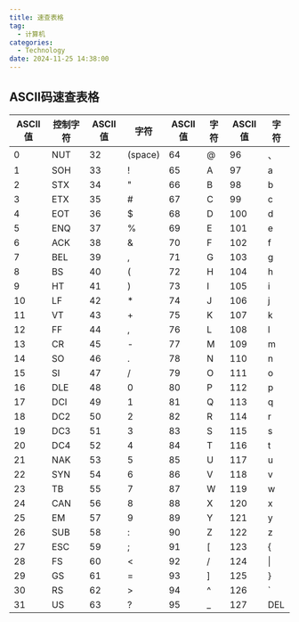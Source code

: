 ```yaml
---
title: 速查表格
tag:
  - 计算机
categories:
  - Technology
date: 2024-11-25 14:38:00
---
```

## ASCII码速查表格
|ASCII值|	控制字符|	ASCII值|	字符|	ASCII值|	字符|	ASCII值|	字符|
|-|-|-|-|-|-|-|-|
|0|	NUT|	32|	(space)	|64|	@|	96|	、|
|1|	SOH	|33|	!|	65	|A	|97|	a|
|2	|STX|	34|	"|	66|	B|	98|	b|
|3|	ETX	|35|	#	|67	|C	|99|	c|
|4|	EOT	|36	|$|	68|	D|	100|	d|
|5	|ENQ|	37|	%	|69|	E|	101	|e|
|6	|ACK|	38|	&|	70|	F|	102|	f|
|7|	BEL	|39|	,|	71	|G	|103|	g|
|8|	BS|	40|	(	|72|	H	|104	|h|
|9|	HT	|41|	)|	73|	I	|105|	i|
|10|	LF|	42|	*|	74	|J	|106|	j|
|11	|VT	|43|	+|	75|	K	|107	|k|
|12|	FF	|44|	,|	76|	L	|108|	l|
|13|	CR	|45	|-	|77	|M|	109|	m|
|14|	SO	|46	|.	|78	|N|	110|	n|
|15|	SI	|47	|/	|79	|O|	111|	o|
|16|	DLE	|48	|0	|80	|P|	112|	p|
|17|	DCI	|49	|1	|81	|Q|	113|	q|
|18|	DC2	|50	|2	|82	|R|	114|	r|
|19|	DC3	|51	|3	|83	|S|	115|	s|
|20|	DC4	|52	|4	|84	|T|	116|	t|
|21|	NAK	|53	|5	|85	|U|	117|	u|
|22	|SYN	|54	|6	|86	|V|	118|	v|
|23|	TB	|55	|7	|87	|W|	119|	w|
|24|	CAN	|56	|8	|88	|X|	120	|x|
|25	|EM	|57	|9	|89	|Y	|121|	y|
|26|	SUB	|58	|:	|90	|Z|	122	|z|
|27|	ESC	|59	|;	|91	|[|	123	|{|
|28|	FS	|60	|<	|92	|/|	124	| \| |
|29|	GS	|61	|=	|93	|]|	125	| } |
|30|	RS	|62	|>	|94	|^|	126	| ` |
|31|	US	|63	|?	|95	|_|	127	|DEL|